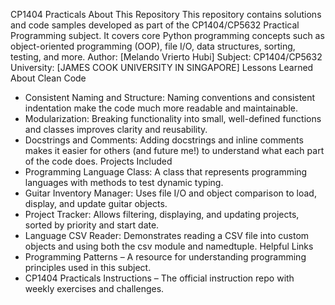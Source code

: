 CP1404 Practicals
About This Repository
This repository contains solutions and code samples developed as part of the CP1404/CP5632 Practical Programming subject. It covers core Python programming concepts such as object-oriented programming (OOP), file I/O, data structures, sorting, testing, and more.
Author: [Melando Vrierto Hubi] Subject: CP1404/CP5632 University: [JAMES COOK UNIVERSITY IN SINGAPORE]
Lessons Learned About Clean Code
* Consistent Naming and Structure: Naming conventions and consistent indentation make the code much more readable and maintainable.
* Modularization: Breaking functionality into small, well-defined functions and classes improves clarity and reusability.
* Docstrings and Comments: Adding docstrings and inline comments makes it easier for others (and future me!) to understand what each part of the code does.
Projects Included
* Programming Language Class: A class that represents programming languages with methods to test dynamic typing.
* Guitar Inventory Manager: Uses file I/O and object comparison to load, display, and update guitar objects.
* Project Tracker: Allows filtering, displaying, and updating projects, sorted by priority and start date.
* Language CSV Reader: Demonstrates reading a CSV file into custom objects and using both the csv module and namedtuple.
Helpful Links
* Programming Patterns – A resource for understanding programming principles used in this subject.
* CP1404 Practicals Instructions – The official instruction repo with weekly exercises and challenges.
